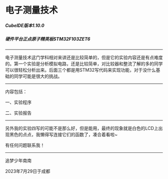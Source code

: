 # 电子测量技术

##### CubeIDE版本1.10.0

##### 硬件平台正点原子精英板STM32F103ZET6

------

电子测量技术这门学科相对来讲还是比较简单的，但是它的实验内容还是有点难度的。第一个实验是分析模拟电路，还是比较简单，对比较器和整流了解的多的同学可以很轻松分析出来。后面三个都是用STM32写代码来实现功能，对于没什么基础的同学可能是很大的挑战。

------

内容包括：

一、实验程序

二、实验报告

------

另外我的实验四写的可能不是那么好，但是能用，最终的现象就是白色的LCD上出现黑色的点点，我懒得写连接它们的函数了，凑合着看啦~

有任何问题联系我！

------

追梦少年南南

2023年7月29日于成都